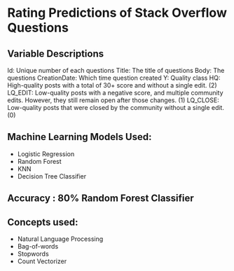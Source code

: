 # Rating Predictions of Stack Overflow Questions

## Variable Descriptions
<p> Id: Unique number of each questions
Title: The title of questions
Body: The questions
CreationDate: Which time question created
Y: Quality class
HQ: High-quality posts with a total of 30+ score and without a single edit. (2)
LQ_EDIT: Low-quality posts with a negative score, and multiple community edits. However, they still remain open after those changes. (1)
LQ_CLOSE: Low-quality posts that were closed by the community without a single edit. (0) 
</p>

## Machine Learning Models Used:
 * Logistic Regression
 * Random Forest
 * KNN
 * Decision Tree Classifier

## Accuracy : 80% Random Forest Classifier

## Concepts used:
* Natural Language Processing
* Bag-of-words
* Stopwords
* Count Vectorizer

